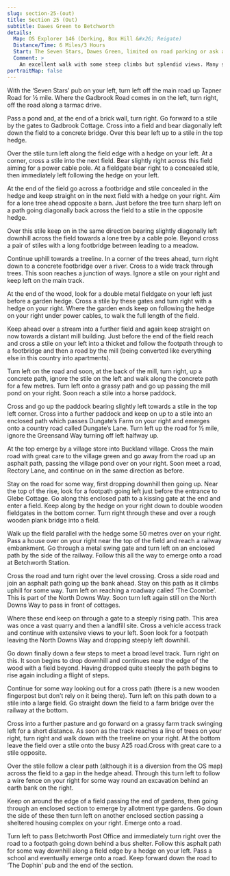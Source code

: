```yaml
---
slug: section-25-(out)
title: Section 25 (Out)
subtitle: Dawes Green to Betchworth
details:
  Map: OS Explorer 146 (Dorking, Box Hill &#x26; Reigate)
  Distance/Time: 6 Miles/3 Hours
  Start: The Seven Stars, Dawes Green, limited on road parking or ask at the pub
  Comment: >
    An excellent walk with some steep climbs but splendid views. Many stiles but generally in good condition. A small amount of roadwalking. Buckland is a pleasant village before the climb up onto the North Downs  Way. There is a clear diversion around an excavation near to Betchworth.
portraitMap: false
---
```

With the ‘Seven Stars’ pub on your left, turn left off the main road up Tapner Road for ½ mile. Where the Gadbrook Road comes in on the left, turn right, off the road along a tarmac drive.

Pass a pond and, at the end of a brick wall, turn right. Go forward to a stile by the gates to Gadbrook Cottage. Cross into a field and bear diagonally left down the field to a concrete bridge. Over this bear left up to a stile in the top hedge.

Over the stile turn left along the field edge with a hedge on your left. At a corner, cross a stile into the next field. Bear slightly right across this field aiming for a power cable pole. At a fieldgate bear right to a concealed stile, then immediately left following the hedge on your left.

At the end of the field go across a footbridge and stile concealed in the hedge and keep straight on in the next field with a hedge on your right. Aim for a lone tree ahead opposite a barn. Just before the tree turn sharp left on a path going diagonally back across the field to a stile in the opposite hedge.

Over this stile keep on in the same direction bearing slightly diagonally left downhill across the field towards a lone tree by a cable pole. Beyond cross a pair of stiles with a long footbridge between leading to a meadow.

Continue uphill towards a treeline. In a corner of the trees ahead, turn right down to a concrete footbridge over a river. Cross to a wide track through trees. This soon reaches a junction of ways. Ignore a stile on your right and keep left on the main track.

At the end of the wood, look for a double metal fieldgate on your left just before a garden hedge. Cross a stile by these gates and turn right with a hedge on your right. Where the garden ends keep on following the hedge on your right under power cables, to walk the full length of the field.

Keep ahead over a stream into a further field and again keep straight on now towards a distant mill building. Just before the end of the field reach and cross a stile on your left into a thicket and follow the footpath through to a footbridge and then a road by the mill (being converted like everything else in this country into apartments).

Turn left on the road and soon, at the back of the mill, turn right, up a concrete path, ignore the stile on the left and walk along the concrete path for a few metres. Turn left onto a grassy path and go up passing the mill pond on your right. Soon reach a stile into a horse paddock.

Cross and go up the paddock bearing slightly left towards a stile in the top left corner. Cross into a further paddock and keep on up to a stile into an enclosed path which passes Dungate’s Farm on your right and emerges onto a country road called Dungate’s Lane. Turn left up the road for ½ mile, ignore the Greensand Way turning off left halfway up.

At the top emerge by a village store into Buckland village. Cross the main road with great care to the village green and go away from the road up an asphalt path, passing the village pond over on your right. Soon meet a road, Rectory Lane, and continue on in the same direction as before.

Stay on the road for some way, first dropping downhill then going up. Near the top of the rise, look for a footpath going left just before the entrance to Glebe Cottage. Go along this enclosed path to a kissing gate at the end and enter a field. Keep along by the hedge on your right down to double wooden fieldgates in the bottom corner. Turn right through these and over a rough wooden plank bridge into a field.

Walk up the field parallel with the hedge some 50 metres over on your right. Pass a house over on your right near the top of the field and reach a railway embankment. Go through a metal swing gate and turn left on an enclosed path by the side of the railway. Follow this all the way to emerge onto a road at Betchworth Station.

Cross the road and turn right over the level crossing. Cross a side road and join an asphalt path going up the bank ahead. Stay on this path as it climbs uphill for some way. Turn left on reaching a roadway called ‘The Coombe’. This is part of the North Downs Way. Soon turn left again still on the North Downs Way to pass in front of cottages.

Where these end keep on through a gate to a steeply rising path. This area was once a vast quarry and then a landfill site. Cross a vehicle access track and continue with extensive views to your left. Soon look for a footpath leaving the North Downs Way and dropping steeply left downhill.

Go down finally down a few steps to meet a broad level track. Turn right on this. It soon begins to drop downhill and continues near the edge of the wood with a field beyond. Having dropped quite steeply the path begins to rise again including a flight of steps.

Continue for some way looking out for a cross path (there is a new wooden fingerpost but don’t rely on it being there). Turn left on this path down to a stile into a large field. Go straight down the field to a farm bridge over the railway at the bottom.

Cross into a further pasture and go forward on a grassy farm track swinging left for a short distance. As soon as the track reaches a line of trees on your right, turn right and walk down with the treeline on your right. At the bottom leave the field over a stile onto the busy A25 road.Cross with great care to a stile opposite.

Over the stile follow a clear path (although it is a diversion from the OS map) across the field to a gap in the hedge ahead. Through this turn left to follow a wire fence on your right for some way round an excavation behind an earth bank on the right.

Keep on around the edge of a field passing the end of gardens, then going through an enclosed section to emerge by allotment type gardens. Go down the side of these then turn left on another enclosed section passing a sheltered housing complex on your right. Emerge onto a road.

Turn left to pass Betchworth Post Office and immediately turn right over the road to a footpath going down behind a bus shelter. Follow this asphalt path for some way downhill along a field edge by a hedge on your left. Pass a school and eventually emerge onto a road. Keep forward down the road to ‘The Dophin’ pub and the end of the section.

